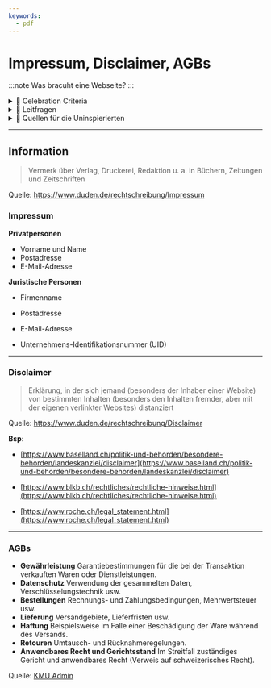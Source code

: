 ```yaml
---
keywords:
  - pdf
---
```

# Impressum, Disclaimer, AGBs
:::note
Was bracuht eine Webseite?
:::

<details>
  <summary> 🎉 Celebration Criteria</summary>

**Zeigt Konsequenzen von Fehlern im Datenschutz und bei der Datensicherheit auf.**
Kennt wesentliche juristische Voraussetzungen und Eigenheiten von Websites (z.B. Impressum, Disclaimer, AGBs).

</details>

<details>
  <summary> 🤔 Leitfragen </summary>

- Was ist ein Impressum?
- Warum braucht es ein Impressum?
- Was gehört in ein Impressum?
- Gibt es eine Impressumspflicht in der Schweiz?
- Was ist ein Disclaimer?
- Weshalb und wan ist ein Disclaimer sinvoll?
- Für was könne man einen Disclaimer brauchen? ( eventuell bsp. müssen nicht nur aus der IT sein)
- Sind Disclamer Pflicht?
- Gibt es Limitation bei Disclamer?
- Was sind AGBs?
- Wan sind diese sinvoll?
- Was sollte man in AGBs Regeln ?
- Sind AGBs Pflicht?
- Gibt es Limitation bei AGBs?
-...

</details>

<details>
  <summary> 🤫 Quellen für die Uninspierierten</summary>

- [**Hostpoint:** Impressumspflicht ab Frühling in der Schweiz](https://www.hostpoint.ch/blog/impressumspflicht-ab-fruehling-auch-in-der-schweiz/#:~:text=In%20der%20Schweiz%20besteht%20bislang,Gesch%C3%A4ftsverkehr%C2%BB%20in%20der%20Schweiz%20eingef%C3%BChrt.)

- [**cyon:** Websites: Wer benötigt ein Impressum und was muss darin stehen?](https://www.cyon.ch/blog/Impressum-Websites)

- [**beobachter.ch:** EIGENE WEBSITE ERSTELLEN: Das müssen Sie rechtlich beachten](https://www.beobachter.ch/digital/multimedia/eigene-website-erstellen-das-mussen-sie-rechtlich-beachten)

- [**weka:** Impressumspflicht Schweiz: So erstellen Sie rechtssichere Websites](https://www.weka.ch/themen/marketing-verkauf/online-marketing/e-commerce/article/impressumspflicht-schweiz-so-erstellen-sie-rechtssichere-websites/)

- [**020webdesign.ch:** Checkliste zur rechtlich sicheren Website in der Schweiz](https://8020webdesign.ch/checkliste-rechtlich-sichere-website-schweiz/)


</details>

___

## Information
>Vermerk über Verlag, Druckerei, Redaktion u. a. in Büchern, Zeitungen und Zeitschriften

Quelle: https://www.duden.de/rechtschreibung/Impressum

### Impressum

**Privatpersonen**
- Vorname und Name
- Postadresse
- E-Mail-Adresse

**Juristische Personen**
- Firmenname
- Postadresse
- E-Mail-Adresse

- Unternehmens-Identifikationsnummer (UID)

___

### Disclaimer

>Erklärung, in der sich jemand (besonders der Inhaber einer Website) von bestimmten Inhalten (besonders den Inhalten fremder, aber mit der eigenen verlinkter Websites) distanziert

Quelle: https://www.duden.de/rechtschreibung/Disclaimer

**Bsp:**
- [https://www.baselland.ch/politik-und-behorden/besondere-behorden/landeskanzlei/disclaimer](https://www.baselland.ch/politik-und-behorden/besondere-behorden/landeskanzlei/disclaimer)

- [https://www.blkb.ch/rechtliches/rechtliche-hinweise.html](https://www.blkb.ch/rechtliches/rechtliche-hinweise.html)

- [https://www.roche.ch/legal_statement.html](https://www.roche.ch/legal_statement.html)

___
### AGBs
- **Gewährleistung** Garantiebestimmungen für die bei der Transaktion verkauften Waren oder Dienstleistungen.
- **Datenschutz** Verwendung der gesammelten Daten, Verschlüsselungstechnik usw.
- **Bestellungen** Rechnungs- und Zahlungsbedingungen, Mehrwertsteuer usw.
- **Lieferung** Versandgebiete, Lieferfristen usw.
- **Haftung** Beispielsweise im Falle einer Beschädigung der Ware während des Versands.
- **Retouren** Umtausch- und Rücknahmeregelungen.
- **Anwendbares Recht und Gerichtsstand** Im Streitfall zuständiges Gericht und anwendbares Recht (Verweis auf schweizerisches Recht).

Quelle: [KMU Admin](https://www.kmu.admin.ch/kmu/de/home/praktisches-wissen/kmu-betreiben/e-commerce/erstellung-e-commerce-site/allgemeine-geschaeftsbedingungen.html)
